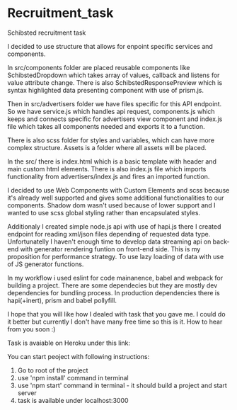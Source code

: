 # Recruitment_task
Schibsted recruitment task

I decided to use structure that allows for enpoint specific services and components.

In src/components folder are placed reusable components like SchibstedDropdown which takes array of values, callback and listens for value attribute change. There is also SchibstedResponsePreview which is syntax highlighted data presenting component with use of prism.js.

Then in src/advertisers folder we have files specific for this API endpoint. So we have service.js which handles api request, components.js which keeps and connects specific for advertisers view component and index.js file which takes all components needed and exports it to a function.

There is also scss folder for styles and variables, which can have more complex structure. Assets is a folder where all assets will be placed.

In the src/ there is index.html which is a basic template with header and main custom html elements. There is also index.js file which imports functionality from advertisers/index.js and fires an imported function.

I decided to use Web Components with Custom Elements and scss because it's already well supported and gives some additional functionalities to our components. Shadow dom wasn't used because of lower support and I wanted to use scss global styling rather than encapsulated styles.


Additionaly I created simple node.js api with use of hapi.js there I created endpoint for reading xml/json files depending of requested data type. Unfortunatelly I haven't enough time to develop data streaming api on back-end with generator rendering funtion on front-end side. This is my proposition for performance strategy. To use lazy loading of data with use of JS generator functions.

In my workflow i used eslint for code mainanence, babel and webpack for building a project. There are some dependecies but they are mostly dev dependencies for bundling process. In production dependencies there is hapi(+inert), prism and babel pollyfill.

I hope that you will like how I dealed with task that you gave me. I could do it better but currently I don't have many free time so this is it. 
How to hear from you soon :)


Task is avaiable on Heroku under this link:

You can start peoject with following instructions:
1. Go to root of the project
2. use 'npm install' command in terminal
3. use 'npm start' command in terminal - it should build a project and start server
4. task is available under localhost:3000
